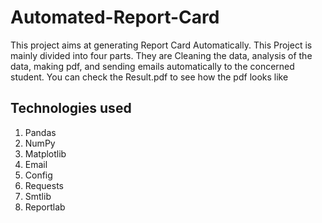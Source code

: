 # Automated-Report-Card
This project aims at generating Report Card Automatically. This Project is mainly divided into four parts. They are Cleaning the data, analysis of the data, making pdf, and sending emails automatically to the concerned student. You can check the Result.pdf to see how the pdf looks like
## Technologies used
1. Pandas
2. NumPy
3. Matplotlib
4. Email
5. Config
6. Requests
7. Smtlib
8. Reportlab
